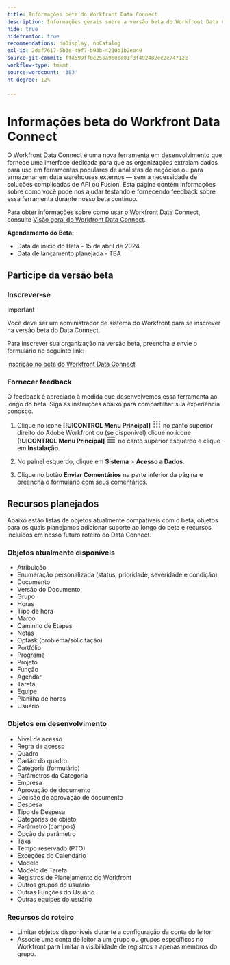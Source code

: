 ```yaml
---
title: Informações beta do Workfront Data Connect
description: Informações gerais sobre a versão beta do Workfront Data Connect
hide: true
hidefromtoc: true
recommendations: noDisplay, noCatalog
exl-id: 2daf7617-5b3e-49f7-b93b-4210b1b2ea49
source-git-commit: ffa599ff0e25ba960ce01f3f492482ee2e747122
workflow-type: tm+mt
source-wordcount: '383'
ht-degree: 12%

---
```


# Informações beta do Workfront Data Connect

O Workfront Data Connect é uma nova ferramenta em desenvolvimento que fornece uma interface dedicada para que as organizações extraiam dados para uso em ferramentas populares de analistas de negócios ou para armazenar em data warehouses externos — sem a necessidade de soluções complicadas de API ou Fusion. Esta página contém informações sobre como você pode nos ajudar testando e fornecendo feedback sobre essa ferramenta durante nosso beta contínuo.

Para obter informações sobre como usar o Workfront Data Connect, consulte [Visão geral do Workfront Data Connect](/help/quicksilver/reports-and-dashboards/data-lake/data-lake-overview.md).

**Agendamento do Beta:**

* Data de início do Beta - 15 de abril de 2024
* Data de lançamento planejada - TBA

## Participe da versão beta

### Inscrever-se

>[!IMPORTANT]
>
>Você deve ser um administrador de sistema do Workfront para se inscrever na versão beta do Data Connect.

Para inscrever sua organização na versão beta, preencha e envie o formulário no seguinte link:

[inscrição no beta do Workfront Data Connect](https://adobe.ly/workfrontdatalake)

### Fornecer feedback

O feedback é apreciado à medida que desenvolvemos essa ferramenta ao longo do beta. Siga as instruções abaixo para compartilhar sua experiência conosco.

1. Clique no ícone **[!UICONTROL Menu Principal]** ![Menu Principal](/help/_includes/assets/main-menu-icon.png) no canto superior direito do Adobe Workfront ou (se disponível) clique no ícone **[!UICONTROL Menu Principal]** ![Menu Principal](/help/_includes/assets/main-menu-icon-left-nav.png) no canto superior esquerdo e clique em **Instalação**.

1. No painel esquerdo, clique em **Sistema** > **Acesso a Dados**.

1. Clique no botão **Enviar Comentários** na parte inferior da página e preencha o formulário com seus comentários.

## Recursos planejados

Abaixo estão listas de objetos atualmente compatíveis com o beta, objetos para os quais planejamos adicionar suporte ao longo do beta e recursos incluídos em nosso futuro roteiro do Data Connect.

### Objetos atualmente disponíveis

* Atribuição
* Enumeração personalizada (status, prioridade, severidade e condição)
* Documento
* Versão do Documento
* Grupo
* Horas
* Tipo de hora
* Marco
* Caminho de Etapas
* Notas
* Optask (problema/solicitação)
* Portfólio
* Programa
* Projeto
* Função
* Agendar
* Tarefa
* Equipe
* Planilha de horas
* Usuário

### Objetos em desenvolvimento

* Nível de acesso
* Regra de acesso
* Quadro
* Cartão do quadro
* Categoria (formulário)
* Parâmetros da Categoria
* Empresa
* Aprovação de documento
* Decisão de aprovação de documento
* Despesa
* Tipo de Despesa
* Categorias de objeto
* Parâmetro (campos)
* Opção de parâmetro
* Taxa
* Tempo reservado (PTO)
* Exceções do Calendário
* Modelo
* Modelo de Tarefa
* Registros de Planejamento do Workfront
* Outros grupos do usuário
* Outras Funções do Usuário
* Outras equipes do usuário

### Recursos do roteiro

* Limitar objetos disponíveis durante a configuração da conta do leitor.
* Associe uma conta de leitor a um grupo ou grupos específicos no Workfront para limitar a visibilidade de registros a apenas membros do grupo.
